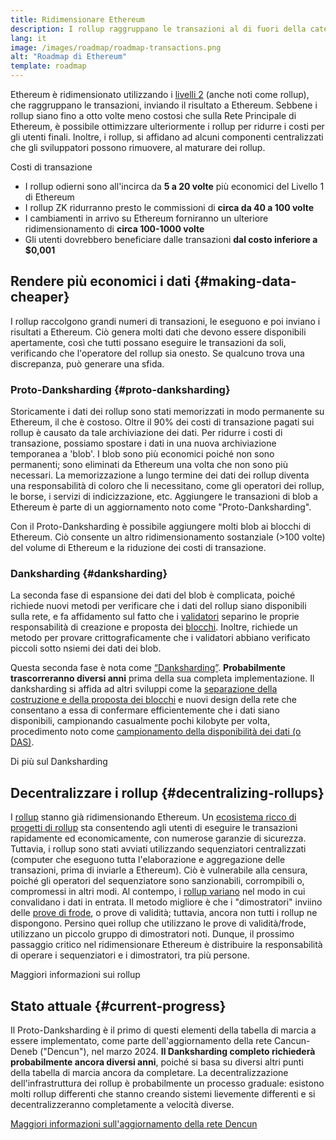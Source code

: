 ```yaml
---
title: Ridimensionare Ethereum
description: I rollup raggruppano le transazioni al di fuori della catena, riducendo i costi per l'utente. Tuttavia, il modo in cui i rollup utilizzano i dati al momento è troppo costoso, il che limita l'economicità delle transazioni. Il Proto-Danksharding lo corregge.
lang: it
image: /images/roadmap/roadmap-transactions.png
alt: "Roadmap di Ethereum"
template: roadmap
---
```


Ethereum è ridimensionato utilizzando i [livelli 2](/layer-2/#rollups) (anche noti come rollup), che raggruppano le transazioni, inviando il risultato a Ethereum. Sebbene i rollup siano fino a otto volte meno costosi che sulla Rete Principale di Ethereum, è possibile ottimizzare ulteriormente i rollup per ridurre i costi per gli utenti finali. Inoltre, i rollup, si affidano ad alcuni componenti centralizzati che gli sviluppatori possono rimuovere, al maturare dei rollup.

<Alert variant="update" className="mb-8">
<AlertContent>
<AlertTitle className="mb-4">
  Costi di transazione
</AlertTitle>
  <ul style={{ marginBottom: 0 }}>
    <li>I rollup odierni sono all'incirca da <strong>5 a 20 volte</strong> più economici del Livello 1 di Ethereum</li>
    <li>I rollup ZK ridurranno presto le commissioni di <strong>circa da 40 a 100 volte</strong></li>
    <li>I cambiamenti in arrivo su Ethereum forniranno un ulteriore ridimensionamento di <strong>circa 100-1000 volte</strong></li>
    <li style={{ marginBottom: 0 }}>Gli utenti dovrebbero beneficiare dalle transazioni <strong>dal costo inferiore a $0,001</strong></li>
  </ul>
</AlertContent>
</Alert>

## Rendere più economici i dati {#making-data-cheaper}

I rollup raccolgono grandi numeri di transazioni, le eseguono e poi inviano i risultati a Ethereum. Ciò genera molti dati che devono essere disponibili apertamente, così che tutti possano eseguire le transazioni da soli, verificando che l'operatore del rollup sia onesto. Se qualcuno trova una discrepanza, può generare una sfida.

### Proto-Danksharding {#proto-danksharding}

Storicamente i dati dei rollup sono stati memorizzati in modo permanente su Ethereum, il che è costoso. Oltre il 90% dei costi di transazione pagati sui rollup è causato da tale archiviazione dei dati. Per ridurre i costi di transazione, possiamo spostare i dati in una nuova archiviazione temporanea a 'blob'. I blob sono più economici poiché non sono permanenti; sono eliminati da Ethereum una volta che non sono più necessari. La memorizzazione a lungo termine dei dati dei rollup diventa una responsabilità di coloro che li necessitano, come gli operatori dei rollup, le borse, i servizi di indicizzazione, etc. Aggiungere le transazioni di blob a Ethereum è parte di un aggiornamento noto come "Proto-Danksharding".

Con il Proto-Danksharding è possibile aggiungere molti blob ai blocchi di Ethereum. Ciò consente un altro ridimensionamento sostanziale (>100 volte) del volume di Ethereum e la riduzione dei costi di transazione.

### Danksharding {#danksharding}

La seconda fase di espansione dei dati del blob è complicata, poiché richiede nuovi metodi per verificare che i dati del rollup siano disponibili sulla rete, e fa affidamento sul fatto che i [validatori](/glossary/#validator) separino le proprie responsabilità di creazione e proposta dei [blocchi](/glossary/#block). Inoltre, richiede un metodo per provare crittograficamente che i validatori abbiano verificato piccoli sotto nsiemi dei dati dei blob.

Questa seconda fase è nota come [“Danksharding”](/roadmap/danksharding/). **Probabilmente trascorreranno diversi anni** prima della sua completa implementazione. Il danksharding si affida ad altri sviluppi come la [separazione della costruzione e della proposta dei blocchi](/roadmap/pbs) e nuovi design della rete che consentano a essa di confermare efficientemente che i dati siano disponibili, campionando casualmente pochi kilobyte per volta, procedimento noto come [campionamento della disponibilità dei dati (o DAS)](/developers/docs/data-availability).

<ButtonLink variant="outline-color" href="/roadmap/danksharding/">Di più sul Danksharding</ButtonLink>

## Decentralizzare i rollup {#decentralizing-rollups}

I [rollup](/layer-2) stanno già ridimensionando Ethereum. Un [ecosistema ricco di progetti di rollup](https://l2beat.com/scaling/tvl) sta consentendo agli utenti di eseguire le transazioni rapidamente ed economicamente, con numerose garanzie di sicurezza. Tuttavia, i rollup sono stati avviati utilizzando sequenziatori centralizzati (computer che eseguono tutta l'elaborazione e aggregazione delle transazioni, prima di inviarle a Ethereum). Ciò è vulnerabile alla censura, poiché gli operatori del sequenziatore sono sanzionabili, corrompibili o, compromessi in altri modi. Al contempo, i [rollup variano](https://l2beat.com) nel modo in cui convalidano i dati in entrata. Il metodo migliore è che i "dimostratori" inviino delle [prove di frode](/glossary/#fraud-proof), o prove di validità; tuttavia, ancora non tutti i rollup ne dispongono. Persino quei rollup che utilizzano le prove di validità/frode, utilizzano un piccolo gruppo di dimostratori noti. Dunque, il prossimo passaggio critico nel ridimensionare Ethereum è distribuire la responsabilità di operare i sequenziatori e i dimostratori, tra più persone.

<ButtonLink variant="outline-color" href="/developers/docs/scaling/">Maggiori informazioni sui rollup</ButtonLink>

## Stato attuale {#current-progress}

Il Proto-Danksharding è il primo di questi elementi della tabella di marcia a essere implementato, come parte dell'aggiornamento della rete Cancun-Deneb ("Dencun"), nel marzo 2024. **Il Danksharding completo richiederà probabilmente ancora diversi anni**, poiché si basa su diversi altri punti della tabella di marcia ancora da completare. La decentralizzazione dell'infrastruttura dei rollup è probabilmente un processo graduale: esistono molti rollup differenti che stanno creando sistemi lievemente differenti e si decentralizzeranno completamente a velocità diverse.

[Maggiori informazioni sull'aggiornamento della rete Dencun](/roadmap/dencun/)

<QuizWidget quizKey="scaling" />
